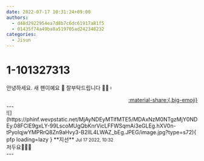 ```yaml
---
date: 2022-07-17 10:31:24+09:00
authors:
  - d48d2922954ea7d8b7c6dc61917a81f5
  - 01435f74a49ba8a519705ad242348232
categories:
  - Jisun
---
```


# 1-101327313

<div class="post-container" markdown="1">
<div class="content-container md-sidebar__scrollwrap" markdown="1">

안녕하세요. 새 팬이예요 🤍 잘부탁드립니다 🙇🏻♀️ 

</div>
</div>

<div style="text-align: right;" markdown="1">
<a href="https://weverse.io/fromis9/fanpost/1-101327313" style="text-align: right;">:material-share:{.big-emoji}</a>
</div>
---

<div class="comments-container md-sidebar__scrollwrap" markdown="1">
<div class="comment" markdown="1">
<div class='id-container' markdown="1">
![](https://phinf.wevpstatic.net/MjAyNDEyMTlfMTE5/MDAxNzM0NTgzMjY0NDEy.08FClE9gxLY-99LscoMUgQbKnrVicLFFWSqmAi3eGLEg.hXV0n-tPyoIqjwYMPRrQ8Zn9aHvy3-B2llL4LWAZ_bEg.JPEG/image.jpg?type=s72){ pfp loading=lazy }
**<span class="artist">지선</span>** <small>Jul 17 2022, 10:32</small><br>
</div>
<div class='comment-body' markdown="1">
저두요🙆🏻‍♀️
</div>
</div>
</div>
---
